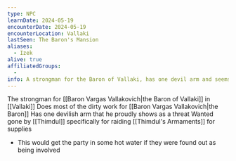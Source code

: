 ```yaml
---
type: NPC
learnDate: 2024-05-19 
encounterDate: 2024-05-19
encounterLocation: Vallaki
lastSeen: The Baron's Mansion
aliases: 
  - Izek
alive: true
affiliatedGroups: 
  - 
info: A strongman for the Baron of Vallaki, has one devil arm and seems infatuated with Ireena
---
```

The strongman for [[Baron Vargas Vallakovich|the Baron of Vallaki]] in [[Vallaki]]
Does most of the dirty work for [[Baron Vargas Vallakovich|the Baron]] 
Has one devilish arm that he proudly shows as a threat
Wanted gone by [[Thimdul]] specifically for raiding [[Thimdul's Armaments]] for supplies
- This would get the party in some hot water if they were found out as being involved